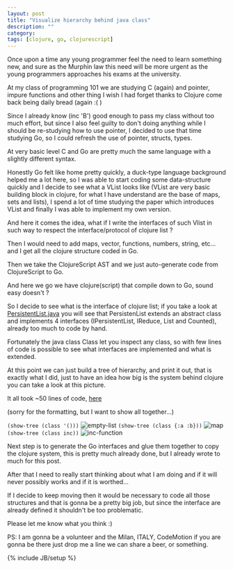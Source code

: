 ```yaml
---
layout: post
title: "Visualize hierarchy behind java class"
description: ""
category: 
tags: [clojure, go, clojurescript]
---
```


Once upon a time any young programmer feel the need to learn something new, and sure as the Murphin law this need will be more urgent as the young programmers approaches his exams at the university.

At my class of programming 101 we are studying C (again) and pointer, impure functions and other thing I wish I had forget thanks to Clojure come back being daily bread (again :( )

Since I already know (inc 'B') good enough to pass my class without too much effort, but since I also feel guilty to don't doing anything while I should be re-studying how to use pointer, I decided to use that time studying Go, so I could refresh the use of pointer, structs, types. 

At very basic level C and Go are pretty much the same language with a slightly different syntax.

Honestly Go felt like home pretty quickly, a duck-type language background helped me a lot here, so I was able to start coding some data-structure quickly and I decide to see what a VList looks like (VList are very basic building block in clojure, for what I have understand are the base of maps, sets and lists), I spend a lot of time studying the paper which introduces VList and finally I was able to implement my own version.

And here it comes the idea, what if I write the interfaces of such Vlist in such way to respect the interface/protocol of clojure list ?

Then I would need to add maps, vector, functions, numbers, string, etc... and I get all the clojure structure coded in Go.

Then we take the ClojureScript AST and we just auto-generate code from ClojureScript to Go.

And here we go we have clojure(script) that compile down to Go, sound easy doesn't ?

So I decide to see what is the interface of clojure list; if you take a look at [PersistentList.java](https://github.com/clojure/clojure/blob/master/src/jvm/clojure/lang/PersistentList.java) you will see that  PersistenList extends an abstract class and implements 4 interfaces (IPersistentList, IReduce, List and Counted), already too much to code by hand.

Fortunately the java class Class let you inspect any class, so with few lines of code is possible to see what interfaces are implemented and what is extended.

At this point we can just build a tree of hierarchy, and print it out, that is exactly what I did, just to have an idea how big is the system behind clojure you can take a look at this picture.

It all took ~50 lines of code, [here](https://github.com/siscia/java-interface-to-go/blob/master/src/java_interface_to_go/from_runtime.clj)

(sorry for the formatting, but I want to show all together...)

`(show-tree (class '()))`
![empty-list](https://raw.github.com/siscia/java-interface-to-go/master/images/class%20clojure.lang.PersistentList$EmptyList.png)
`(show-tree (class {:a :b}))`
![map](https://raw.github.com/siscia/java-interface-to-go/master/images/class%20clojure.lang.PersistentArrayMap.png)
`(show-tree (class inc))`
![inc-function](https://raw.github.com/siscia/java-interface-to-go/master/images/class%20clojure.core$inc.png)

Next step is to generate the Go interfaces and glue them together to copy the clojure system, this is pretty much already done, but I already wrote to much for this post.

After that I need to really start thinking about what I am doing and if it will never possibly works and if it is worthed...

If I decide to keep moving then it would be necessary to code all those structures and that is gonna be a pretty big job, but since the interface are already defined it shouldn't be too problematic.

Please let me know what you think :)

PS: I am gonna be a volunteer and the Milan, ITALY, CodeMotion if you are gonna be there just drop me a line we can share a beer, or something.

{% include JB/setup %}